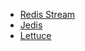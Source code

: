 - [Redis Stream](https://redis.io/docs/latest/develop/data-types/streams/)
- [Jedis](https://redis.io/docs/latest/develop/connect/clients/java/jedis/)
- [Lettuce](https://redis.io/docs/latest/develop/connect/clients/java/lettuce/)